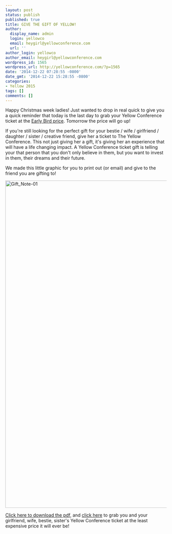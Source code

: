 ```yaml
---
layout: post
status: publish
published: true
title: GIVE THE GIFT OF YELLOW!
author:
  display_name: admin
  login: yellowco
  email: heygirl@yellowconference.com
  url: ''
author_login: yellowco
author_email: heygirl@yellowconference.com
wordpress_id: 1565
wordpress_url: http://yellowconference.com/?p=1565
date: '2014-12-22 07:28:55 -0800'
date_gmt: '2014-12-22 15:28:55 -0800'
categories:
- Yellow 2015
tags: []
comments: []
---
```

<p>Happy Christmas week ladies! Just wanted to drop in real quick to give you a quick reminder that today is the last day to grab your Yellow Conference ticket at the <a href="https://ti.to/yellowconference/yellow-conference-2015" target="_blank">Early Bird price</a>. Tomorrow the price will go up!</p>
<p>If you're still looking for the perfect gift for your bestie / wife / girlfriend / daughter / sister / creative friend, give her a ticket to The Yellow Conference. This not just giving her a gift, it's giving her&nbsp;an experience that will have a life changing impact. A Yellow Conference ticket gift is telling your that person that you don't only believe in them, but you want to invest in them, their dreams and their future.</p>
<p>We made this little graphic for you to print out (or email) and give to the friend you are gifting to!</p>
<p><a href="http://yellowconference.com/wp-content/uploads/2014/12/Gift_Note-01.jpg"><img class="alignright size-large wp-image-1566" src="http://yellowconference.com/wp-content/uploads/2014/12/Gift_Note-01-791x1024.jpg" alt="Gift_Note-01" width="791" height="1024" /></a></p>
<p><a href="http://yellowconference.com/wp-content/uploads/2014/12/Gift_Note.pdf" target="_blank">Click here to download the pdf,</a> and <a href="https://ti.to/yellowconference/yellow-conference-2015" target="_blank">click here</a> to grab you and your girlfriend, wife, bestie, sister's Yellow Conference ticket at the least expensive price it will ever be!</p>
